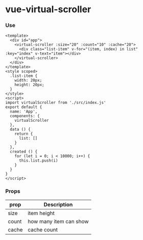 # vue-virtual-scroller

### Use

```
<template>
  <div id="app">
    <virtual-scroller :size="20" :count="10" :cache="20">
      <div class="list-item" v-for="(item, index) in list" :key="index" v-text="item"></div>
    </virtual-scroller>
  </div>
</template>
<style scoped>
  .list-item {
    width: 20px;
    height: 20px;
  }
</style>
<script>
import virtualScroller from './src/index.js'
export default {
  name: 'App',
  components: {
    virtualScroller
  },
  data () {
    return {
      list: []
    }
  },
  created () {
    for (let i = 0; i < 10000; i++) {
      this.list.push(i)
    }
  }
}
</script>
```

### Props

prop  | Description
---   | ---
size  | item height
count | how many item can show
cache | cache count